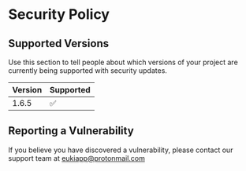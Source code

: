 # Security Policy

## Supported Versions

Use this section to tell people about which versions of your project are
currently being supported with security updates.

| Version | Supported          |
| ------- | ------------------ |
| 1.6.5  | :white_check_mark: |


## Reporting a Vulnerability

If you believe you have discovered a vulnerability, please contact our support team at eukiapp@protonmail.com
